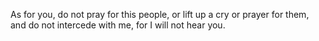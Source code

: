 As for you, do not pray for this people, or lift up a cry or prayer for them, and do not intercede with me, for I will not hear you.
